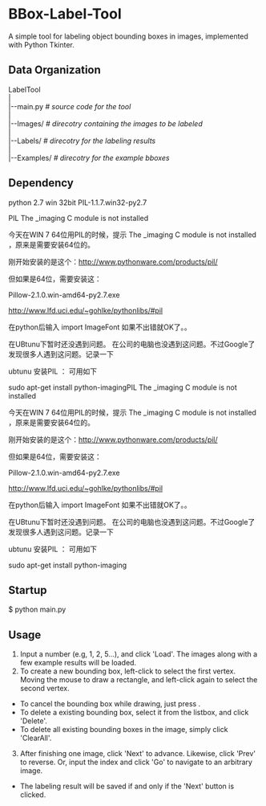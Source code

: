 BBox-Label-Tool
===============

A simple tool for labeling object bounding boxes in images, implemented with Python Tkinter.

Data Organization
-----------------
LabelTool  
|  
|--main.py   *# source code for the tool*  
|  
|--Images/   *# direcotry containing the images to be labeled*  
|  
|--Labels/   *# direcotry for the labeling results*  
|  
|--Examples/  *# direcotry for the example bboxes*  

Dependency
----------
python 2.7 win 32bit
PIL-1.1.7.win32-py2.7


PIL The _imaging C module is not installed

今天在WIN 7 64位用PIL的时候，提示 The _imaging C module is not installed ，原来是需要安装64位的。

刚开始安装的是这个：http://www.pythonware.com/products/pil/  

但如果是64位，需要安装这：


Pillow-2.1.0.win-amd64-py2.7.‌exe 

http://www.lfd.uci.edu/~gohlke/pythonlibs/#pil
 

在python后输入
import ImageFont
如果不出错就OK了。。

在UBtunu下暂时还没遇到问题。 在公司的电脑也没遇到这问题。不过Google了发现很多人遇到这问题。记录一下

 

ubtunu 安装PIL ： 可用如下

sudo apt-get install python-imagingPIL The _imaging C module is not installed

今天在WIN 7 64位用PIL的时候，提示 The _imaging C module is not installed ，原来是需要安装64位的。

刚开始安装的是这个：http://www.pythonware.com/products/pil/  

但如果是64位，需要安装这：


Pillow-2.1.0.win-amd64-py2.7.‌exe 

http://www.lfd.uci.edu/~gohlke/pythonlibs/#pil
 

在python后输入
import ImageFont
如果不出错就OK了。。

在UBtunu下暂时还没遇到问题。 在公司的电脑也没遇到这问题。不过Google了发现很多人遇到这问题。记录一下

 

ubtunu 安装PIL ： 可用如下

sudo apt-get install python-imaging

Startup
-------
$ python main.py

Usage
-----
1. Input a number (e.g, 1, 2, 5...), and click 'Load'. The images along with a few example results will be loaded.
2. To create a new bounding box, left-click to select the first vertex. Moving the mouse to draw a rectangle, and left-click again to select the second vertex.
  - To cancel the bounding box while drawing, just press <Esc>.
  - To delete a existing bounding box, select it from the listbox, and click 'Delete'.
  - To delete all existing bounding boxes in the image, simply click 'ClearAll'.
3. After finishing one image, click 'Next' to advance. Likewise, click 'Prev' to reverse. Or, input the index and click 'Go' to navigate to an arbitrary image.
  - The labeling result will be saved if and only if the 'Next' button is clicked.
